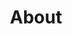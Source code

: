 ---
title: "About"
url: "/about"
hidemeta: true
disableshare: true
summary:
    About Marc DAMIE. The short story of my life.
draft: true
---